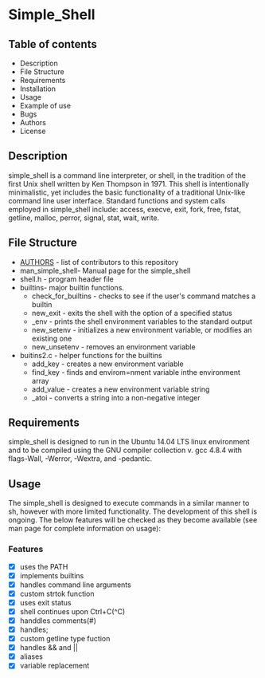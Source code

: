 # Simple_Shell

## Table of contents
- Description
- File Structure
- Requirements
- Installation
- Usage
- Example of use
- Bugs
- Authors
- License

## Description
simple_shell is a command line interpreter, 
or shell, in the tradition of the first Unix shell written by Ken Thompson in 1971. This shell is intentionally minimalistic, yet includes the basic functionality of a traditional Unix-like command line user interface. Standard functions and system calls employed in simple_shell include: access, execve, exit, fork, free, fstat, getline, malloc, perror, signal, stat, wait, write.
## File Structure
- [AUTHORS](https://AUTHORSgo.com) - list of contributors to this repository
- man_simple_shell- Manual page for the simple_shell
- shell.h - program header file
- builtins- major builtin functions.
  - check_for_builtins - checks to see if the user's command matches a builtin
  - new_exit - exits the shell with the option of a specified status
  - \_env - prints the shell environment variables to the standard output
  - new_setenv - initializes a new environment variable, or modifies an existing one
  - new_unsetenv - removes an environment variable
- buitins2.c - helper functions for the builtins
  - add_key - creates a new environment variable
  - find_key - finds and envirom=nment variable inthe environment array
  - add_value - creates a new environment variable string
  - \_atoi - converts a string into a non-negative integer
 
 
## Requirements
simple_shell is designed to run in the Ubuntu 14.04 LTS linux environment and to be compiled using the GNU compiler collection v. gcc 4.8.4 with flags-Wall, -Werror, -Wextra, and -pedantic.

## Usage
The simple_shell is designed to execute commands in a similar manner to sh, however with more limited functionality. The development of this shell is ongoing. The below features will be checked as they become available (see man page for complete information on usage):
### Features
- [X] uses the PATH
- [X] implements builtins
- [X] handles command line arguments
- [X] custom strtok function
- [X] uses exit status
- [X] shell continues upon Ctrl+C(^C)
- [X] handdles comments(#)
- [X] handles;
- [X] custom getline type fuction
- [X] handles && and ||
- [X] aliases
- [X] variable replacement
